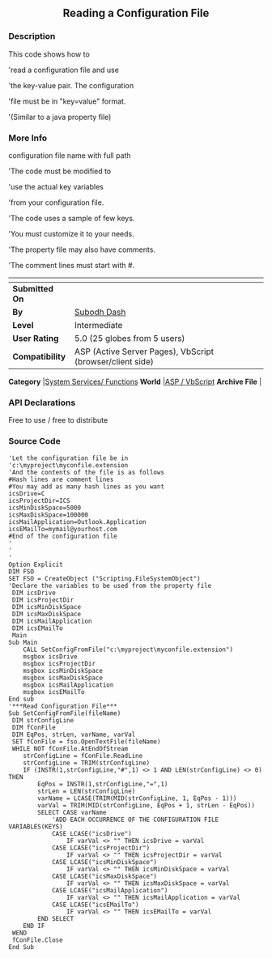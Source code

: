 ﻿<div align="center">

## Reading a Configuration File


</div>

### Description

This code shows how to

'read a configuration file and use

'the key-value pair. The configuration

'file must be in "key=value" format.

'(Similar to a java property file)
 
### More Info
 
configuration file name with full path

'The code must be modified to

'use the actual key variables

'from your configuration file.

'The code uses a sample of few keys.

'You must customize it to your needs.

'The property file may also have comments.

'The comment lines must start with #.


<span>             |<span>
---                |---
**Submitted On**   |
**By**             |[Subodh Dash](https://github.com/Planet-Source-Code/PSCIndex/blob/master/ByAuthor/subodh-dash.md)
**Level**          |Intermediate
**User Rating**    |5.0 (25 globes from 5 users)
**Compatibility**  |ASP \(Active Server Pages\), VbScript \(browser/client side\)

**Category**       |[System Services/ Functions](https://github.com/Planet-Source-Code/PSCIndex/blob/master/ByCategory/system-services-functions__4-23.md)
**World**          |[ASP / VbScript](https://github.com/Planet-Source-Code/PSCIndex/blob/master/ByWorld/asp-vbscript.md)
**Archive File**   |[](https://github.com/Planet-Source-Code/subodh-dash-reading-a-configuration-file__4-6825/archive/master.zip)

### API Declarations

Free to use / free to distribute


### Source Code

```
'Let the configuration file be in
'c:\myproject\myconfile.extension
'And the contents of the file is as follows
#Hash lines are comment lines
#You may add as many hash lines as you want
icsDrive=C
icsProjectDir=ICS
icsMinDiskSpace=5000
icsMaxDiskSpace=100000
icsMailApplication=Outlook.Application
icsEMailTo=mymail@yourhost.com
#End of the configuration file
'
'
'
Option Explicit
DIM FSO
SET FSO = CreateObject ("Scripting.FileSystemObject")
'Declare the variables to be used from the property file
 DIM icsDrive
 DIM icsProjectDir
 DIM icsMinDiskSpace
 DIM icsMaxDiskSpace
 DIM icsMailApplication
 DIM icsEMailTo
 Main
Sub Main
	CALL SetConfigFromFile("c:\myproject\myconfile.extension")
	msgbox icsDrive
	msgbox icsProjectDir
	msgbox icsMinDiskSpace
	msgbox icsMaxDiskSpace
	msgbox icsMailApplication
	msgbox icsEMailTo
End sub
'***Read Configuration File***
Sub SetConfigFromFile(fileName)
 DIM strConfigLine
 DIM fConFile
 DIM EqPos, strLen, varName, varVal
 SET fConFile = fso.OpenTextFile(fileName)
 WHILE NOT fConFile.AtEndOfStream
 	strConfigLine = fConFile.ReadLine
	strConfigLine = TRIM(strConfigLine)
	IF (INSTR(1,strConfigLine,"#",1) <> 1 AND LEN(strConfigLine) <> 0) THEN
		EqPos = INSTR(1,strConfigLine,"=",1)
		strLen = LEN(strConfigLine)
		varName = LCASE(TRIM(MID(strConfigLine, 1, EqPos - 1)))
		varVal = TRIM(MID(strConfigLine, EqPos + 1, strLen - EqPos))
		SELECT CASE varName
			'ADD EACH OCCURRENCE OF THE CONFIGURATION FILE VARIABLES(KEYS)
			CASE LCASE("icsDrive")
				IF varVal <> "" THEN icsDrive = varVal
			CASE LCASE("icsProjectDir")
				IF varVal <> "" THEN icsProjectDir = varVal
			CASE LCASE("icsMinDiskSpace")
				IF varVal <> "" THEN icsMinDiskSpace = varVal
			CASE LCASE("icsMaxDiskSpace")
				IF varVal <> "" THEN icsMaxDiskSpace = varVal
			CASE LCASE("icsMailApplication")
				IF varVal <> "" THEN icsMailApplication = varVal
			CASE LCASE("icsEMailTo")
				IF varVal <> "" THEN icsEMailTo = varVal
		END SELECT
	END IF
 WEND
 fConFile.Close
End Sub
```

